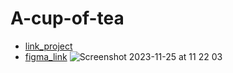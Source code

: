 # A-cup-of-tea

- [link_project](https://bogdanlarionov.github.io/A-cup-of-tea/)
- [figma_link](https://www.figma.com/file/K3bvAG6VNFQIQ4a8wFUQXS/tea?type=design&node-id=2-434&mode=design&t=KvxIgYhWQgMr1r7C-0/)
![Screenshot 2023-11-25 at 11 22 03](https://github.com/BogdanLarionov/A-cup-of-tea/assets/66039986/ba58e91a-7f71-41c9-9c71-ffd5b9652acd)
